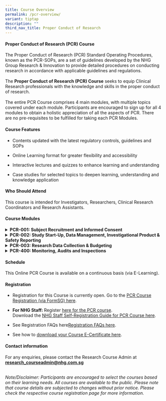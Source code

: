 ```yaml
---
title: Course Overview
permalink: /pcr-overview/
variant: tiptap
description: ""
third_nav_title: Proper Conduct of Research
---
```

<h4><strong>Proper Conduct of Research (PCR) Course</strong></h4>
<p>The Proper Conduct of Research (PCR)<strong> </strong>Standard Operating
Procedures, known as the PCR-SOPs, are a set of guidelines developed by
the NHG Group Research &amp; Innovation&nbsp;to provide detailed procedures
on conducting research in accordance with applicable guidelines and regulations.
<br>
<br>The <strong>Proper Conduct of Research (PCR) Course</strong> seeks to equip
Clinical Research professionals with the knowledge and skills in the proper
conduct of research.
<br>
<br>The entire PCR Course comprises 4 main modules, with multiple topics covered
under each module. Participants are encouraged to sign up for all 4 modules
to obtain a holistic appreciation of all the aspects of PCR. There are
no pre-requisites to be fulfilled for taking each PCR Modules.</p>
<h4><strong>Course Features</strong></h4>
<ul data-tight="true" class="tight">
<li>
<p>Contents updated with the latest regulatory controls, guidelines and SOPs</p>
</li>
<li>
<p>Online Learning format for greater flexibility and accessibility</p>
</li>
<li>
<p>Interactive lectures and quizzes to enhance learning and understanding</p>
</li>
<li>
<p>Case studies for selected topics to deepen learning, understanding and
knowledge application</p>
</li>
</ul>
<h4><strong>Who Should Attend</strong></h4>
<p>This course is intended for Investigators, Researchers, Clinical Research
Coordinators and Research Assistants.</p>
<h4><strong>Course Modules</strong></h4>
<div data-type="detailGroup" class="isomer-accordion-group isomer-accordion isomer-accordion-white">
<details class="isomer-details">
<summary><strong>PCR-001: Subject Recruitment and Informed Consent</strong>
</summary>
<div data-type="detailsContent" class="isomer-details-content">
<p>In this online module, Participants will gain knowledge and application
principles for research subject recruitment and informed consent based
on ethical and regulatory requirements throughout the phase of planning,
designing, conducting and maintaining proper documentation. Best practices,
tips and common errors will also be covered in this course which includes
interactive case scenarios, and quizzes and informative reference materials.</p>
<p>Learn more here.</p>
<p></p>
</div>
</details>
</div>
<div data-type="detailGroup" class="isomer-accordion-group isomer-accordion isomer-accordion-white">
<details class="isomer-details">
<summary><strong>PCR-002: Study Start-Up, Data Management, Investigational Product &amp; Safety Reporting</strong>
</summary>
<div data-type="detailsContent" class="isomer-details-content">
<p>In this online module, Participants will gain knowledge and principles
for Study Start-Up, Research Data Management, and the types of essential
documents to be maintained in the investigator file.</p>
<p>Participants will also gain a better understanding about the safety reporting
requirements for both investigator-initiated and sponsored trials, and
an appreciation of the myriad of regulations governing investigational
product management in clinical trials.</p>
<p>Participants will learn about handling investigational products in accordance
with Good Clinical Practice principles.</p>
<p>Learn more here.</p>
<p></p>
</div>
</details>
</div>
<div data-type="detailGroup" class="isomer-accordion-group isomer-accordion isomer-accordion-white">
<details class="isomer-details">
<summary><strong>PCR-003: Research Data Collection &amp; Budgeting</strong>
</summary>
<div data-type="detailsContent" class="isomer-details-content">
<p>In this online module, participants will learn about the general principles
involved in budgeting, design and use of a case report form, database design
and have an overview understanding of how REDCap is used in NHG to aid
in data analysis and capture in research.</p>
<p>conduct of research studies.</p>
<p>Learn more here.</p>
<p></p>
</div>
</details>
</div>
<div data-type="detailGroup" class="isomer-accordion-group isomer-accordion isomer-accordion-white">
<details class="isomer-details">
<summary><strong>PCR-400: Monitoring, Audits and Inspections</strong>&nbsp;</summary>
<div data-type="detailsContent" class="isomer-details-content">
<p>This online course features the closely related topics of monitoring,
audits and inspections. The content will allow participants to understand
the purpose of site monitoring, responsibilities of monitors, and concepts
surrounding risk-based monitoring; including the process of audits and
inspections, conducted either by external parties and/or regulatory authorities.&nbsp;</p>
<p>Learn more here.</p>
</div>
</details>
</div>
<p></p>
<h4><strong>Schedule</strong></h4>
<p>This Online PCR Course is available on a continuous basis (via E-Learning).</p>
<h4><strong>Registration</strong></h4>
<ul data-tight="true" class="tight">
<li>
<p>Registration for this Course is currently open. Go to the <a href="https://form.gov.sg/66177cd0a14ba8cd75876ca4" rel="noopener nofollow" target="_blank">PCR Course Registration (via FormSG) here</a>.
<br>
</p>
</li>
<li>
<p><strong>For NHG Staff: </strong>Register <a href="https://elearn.sg/nhg/Login/Login.aspx" rel="noopener nofollow" target="_blank">here for the PCR course</a>.
<br>Download the <a href="/files/Training Files/PCR Course/NHG_Staff_Registration_Guide_for_PCR_Modules_v11_Jun_2024.pdf" rel="noopener noreferrer nofollow" target="_blank">NHG Staff Self-Registration Guide for PCR Course here</a>.</p>
</li>
</ul>
<ul data-tight="true" class="tight">
<li>
<p>See Registration FAQs here<a href="/registration-faqs/" rel="noopener nofollow" target="_blank">Registration FAQs here</a>.</p>
</li>
<li>
<p>See how to <a href="/files/Training Files/PCR Course/How_to_Download_your_eCertification_from_eLEARN.pdf" rel="noopener noreferrer nofollow" target="_blank">download your Course E-Certificate here</a>.</p>
</li>
</ul>
<p></p>
<h4><strong>Contact information</strong></h4>
<p>For any enquiries, please contact the Research Course Admin at <strong><a href="mailto:research_courseadmin@nhg.com.sg" rel="noopener noreferrer nofollow" target="_blank"><u>research_courseadmin@nhg.com.sg</u></a></strong>
</p>
<p>
<br><em>Note/Disclaimer: Participants are encouraged to select the courses based on their learning needs. All courses are available to the public. Please note that course details are subjected to changes without prior notice. Please check the respective course registration page for more information.</em>
</p>
<p></p>
<p></p>